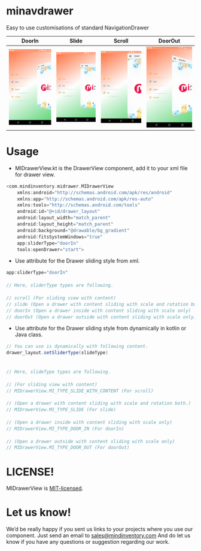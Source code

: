 # minavdrawer
Easy to use customisations of standard NavigationDrawer

| DoorIn                      | Slide                      | Scroll                     | DoorOut                    |
| --------------------------- | -------------------------- | -------------------------- | -------------------------- |
| ![image](/media/DoorIn.png) | ![image](/media/Slide.png) | ![image](/media/Scroll.png)| ![image](/media/DoorOut.png)|
  
# Usage

* MIDrawerView.kt is the DrawerView component, add it to your xml file for drawer view.

```groovy
<com.mindinventory.midrawer.MIDrawerView
    xmlns:android="http://schemas.android.com/apk/res/android"
    xmlns:app="http://schemas.android.com/apk/res-auto"
    xmlns:tools="http://schemas.android.com/tools"
    android:id="@+id/drawer_layout"
    android:layout_width="match_parent"
    android:layout_height="match_parent"
    android:background="@drawable/bg_gradient"
    android:fitsSystemWindows="true"
    app:sliderType="doorIn"
    tools:openDrawer="start">
```

* Use attribute for the Drawer sliding style from xml.

```groovy
app:sliderType="doorIn"

// Here, sliderType types are following.

// scroll (For sliding view with content)
// slide (Open a drawer with content sliding with scale and rotation both.)
// doorIn (Open a drawer inside with content sliding with scale only)
// doorOut (Open a drawer outside with content sliding with scale only)
```

 * Use attribute for the Drawer sliding style from dynamically in kotlin or Java class.

```groovy
// You can use is dynamically with following content.
drawer_layout.setSliderType(slideType)


// Here, slideType types are following.

// (For sliding view with content)
// MIDrawerView.MI_TYPE_SLIDE_WITH_CONTENT (For scroll)

// (Open a drawer with content sliding with scale and rotation both.)
// MIDrawerView.MI_TYPE_SLIDE (For slide)

// (Open a drawer inside with content sliding with scale only)
// MIDrawerView.MI_TYPE_DOOR_IN (For doorIn)

// (Open a drawer outside with content sliding with scale only)
// MIDrawerView.MI_TYPE_DOOR_OUT (For doorOut)
```

# LICENSE!

MIDrawerView is [MIT-licensed](https://github.com/mindinventory1/minavdrawer/blob/master/LICENSE).

# Let us know!
We’d be really happy if you sent us links to your projects where you use our component. Just send an email to sales@mindinventory.com And do let us know if you have any questions or suggestion regarding our work.
